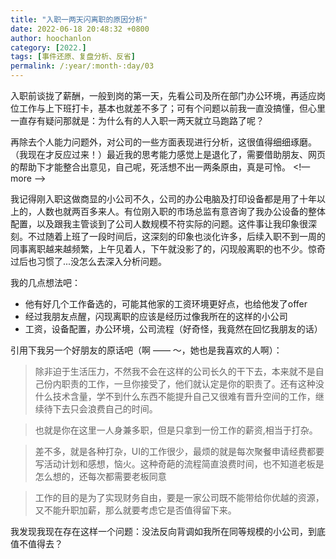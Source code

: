 ```yaml
---
title: "入职一两天闪离职的原因分析"
date: 2022-06-18 20:48:32 +0800
author: hoochanlon
category: [2022.]
tags: [事件还原、复盘分析、反省]
permalink: /:year/:month-:day/03
---
```


入职前谈拢了薪酬，一般到岗的第一天，先看公司及所在部门办公环境，再适应岗位工作与上下班打卡，基本也就差不多了；可有个问题以前我一直没搞懂，但心里一直存有疑问那就是：为什么有的人入职一两天就立马跑路了呢？

再除去个人能力问题外，对公司的一些方面表现进行分析，这很值得细细琢磨。（我现在才反应过来！）最近我的思考能力感觉上是退化了，需要借助朋友、网页的帮助下才能整合出意见，自己呢，死活想不出一两条原由，真是可怜。 <!— more —>

我记得刚入职这做商显的小公司不久，公司的办公电脑及打印设备都是用了十年以上的，人数也就两百多来人。有位刚入职的市场总监有意咨询了我办公设备的整体配置，以及跟我主管谈到了公司人数规模不符实际的问题。这件事让我印象很深刻。不过随着上班了一段时间后，这深刻的印象也淡化许多，后续入职不到一周的同事离职越来越频繁，上午见着人，下午就没影了的，闪现般离职的也不少。惊奇过后也习惯了...没怎么去深入分析问题。

我的几点想法吧：

* 他有好几个工作备选的，可能其他家的工资环境更好点，也给他发了offer
* 经过我朋友点醒，闪现离职的应该是经历过像我所在的这样的小公司
* 工资，设备配置，办公环境，公司流程（好奇怪，我竟然在回忆我朋友的话）

引用下我另一个好朋友的原话吧（啊 —— ～，她也是我喜欢的人啊）：

> 除非迫于生活压力，不然我不会在这样的公司长久的干下去，本来就不是自己份内职责的工作，一旦你接受了，他们就认定是你的职责了。还有这种没什么技术含量，学不到什么东西不能提升自己又很难有晋升空间的工作，继续待下去只会浪费自己的时间。

> 也就是你在这里一人身兼多职，但是只拿到一份工作的薪资,相当于打杂。

> 差不多，就是各种打杂，UI的工作很少，最烦的就是每次聚餐申请经费都要写活动计划和感想，恼火。这种奇葩的流程简直浪费时间，也不知道老板是怎么想的，还每次都需要老板同意

> 工作的目的是为了实现财务自由，要是一家公司既不能带给你优越的资源，又不能升职加薪，那么就要考虑它是否值得留下来。

我发现我现在存在这样一个问题：没法反向背调如我所在同等规模的小公司，到底值不值得去？
